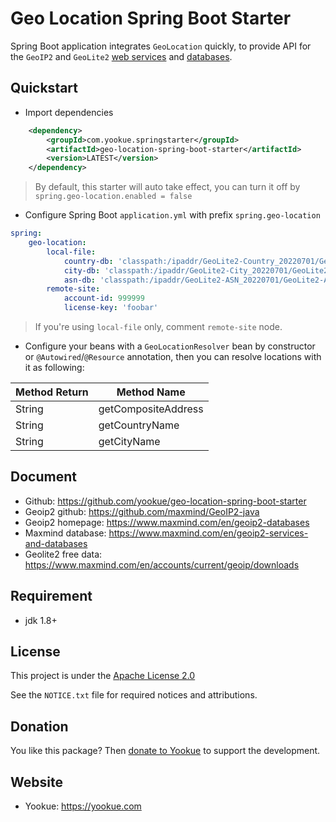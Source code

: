 # Geo Location Spring Boot Starter

Spring Boot application integrates `GeoLocation` quickly, to provide API for the `GeoIP2` and `GeoLite2` [web services](https://dev.maxmind.com/geoip/docs/web-services?lang=en) and [databases](https://dev.maxmind.com/geoip/docs/databases?lang=en).

## Quickstart

- Import dependencies

```xml
    <dependency>
        <groupId>com.yookue.springstarter</groupId>
        <artifactId>geo-location-spring-boot-starter</artifactId>
        <version>LATEST</version>
    </dependency>
```

> By default, this starter will auto take effect, you can turn it off by `spring.geo-location.enabled = false`

- Configure Spring Boot `application.yml` with prefix `spring.geo-location`

```yml
spring:
    geo-location:
        local-file:
            country-db: 'classpath:/ipaddr/GeoLite2-Country_20220701/GeoLite2-Country.mmdb'
            city-db: 'classpath:/ipaddr/GeoLite2-City_20220701/GeoLite2-City.mmdb'
            asn-db: 'classpath:/ipaddr/GeoLite2-ASN_20220701/GeoLite2-ASN.mmdb'
        remote-site:
            account-id: 999999
            license-key: 'foobar'
```

> If you're using `local-file` only, comment `remote-site` node.

- Configure your beans with a `GeoLocationResolver` bean by constructor or `@Autowired`/`@Resource` annotation, then you can resolve locations with it as following:

| Method Return | Method Name         |
|---------------|---------------------|
| String        | getCompositeAddress |
| String        | getCountryName      |
| String        | getCityName         |

## Document

- Github: https://github.com/yookue/geo-location-spring-boot-starter
- Geoip2 github: https://github.com/maxmind/GeoIP2-java
- Geoip2 homepage: https://www.maxmind.com/en/geoip2-databases
- Maxmind database: https://www.maxmind.com/en/geoip2-services-and-databases
- Geolite2 free data: https://www.maxmind.com/en/accounts/current/geoip/downloads

## Requirement

- jdk 1.8+

## License

This project is under the [Apache License 2.0](https://www.apache.org/licenses/LICENSE-2.0)

See the `NOTICE.txt` file for required notices and attributions.

## Donation

You like this package? Then [donate to Yookue](https://yookue.com/public/donate) to support the development.

## Website

- Yookue: https://yookue.com
